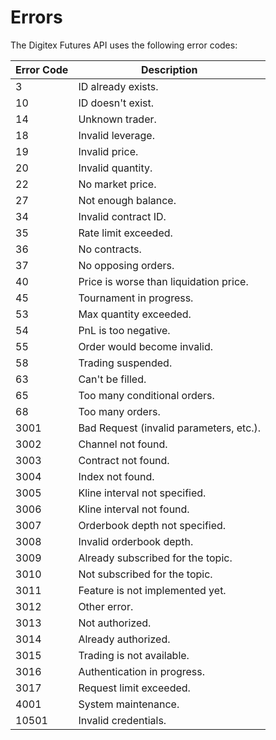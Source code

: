 # Errors

The Digitex Futures API uses the following error codes:

Error Code | Description
---------- | -----------
3 | ID already exists.
10 | ID doesn't exist.
14 | Unknown trader.
18 | Invalid leverage.
19 | Invalid price.
20 | Invalid quantity.
22 | No market price.
27 | Not enough balance.
34 | Invalid contract ID.
35 | Rate limit exceeded.
36 | No contracts.
37 | No opposing orders.
40 | Price is worse than liquidation price.
45 | Tournament in progress.
53 | Max quantity exceeded.
54 | PnL is too negative.
55 | Order would become invalid.
58 | Trading suspended.
63 | Can't be filled.
65 | Too many conditional orders.
68 | Too many orders.
3001 | Bad Request (invalid parameters, etc.).
3002 | Channel not found.
3003 | Contract not found.
3004 | Index not found.
3005 | Kline interval not specified.
3006 | Kline interval not found.
3007 | Orderbook depth not specified.
3008 | Invalid orderbook depth.
3009 | Already subscribed for the topic.
3010 | Not subscribed for the topic.
3011 | Feature is not implemented yet.
3012 | Other error.
3013 | Not authorized.
3014 | Already authorized.
3015 | Trading is not available.
3016 | Authentication in progress.
3017 | Request limit exceeded.
4001 | System maintenance.
10501 | Invalid credentials.
